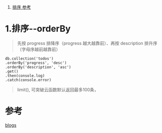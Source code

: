 ﻿1. <a href="#h1"> 排序 </a>
    <a href="#ck"> 参考 </a>

  

### <h1 id="h1"> 1.排序--orderBy </h1>
> 先按 progress 排降序（progress 越大越靠前）、再按 description 排升序（字母序越前越靠前）
  ```
  db.collection('todos')
  .orderBy('progress', 'desc')
  .orderBy('description', 'asc')
  .get()
  .then(console.log)
  .catch(console.error)

  ```
  
> limit(), 可突破云函数默认返回最多100条，

  


### <h1 id="ck"> 参考 </h1>
[blogs](https://www.cnblogs.com/lgyong/p/13152133.html)
  

  

  

